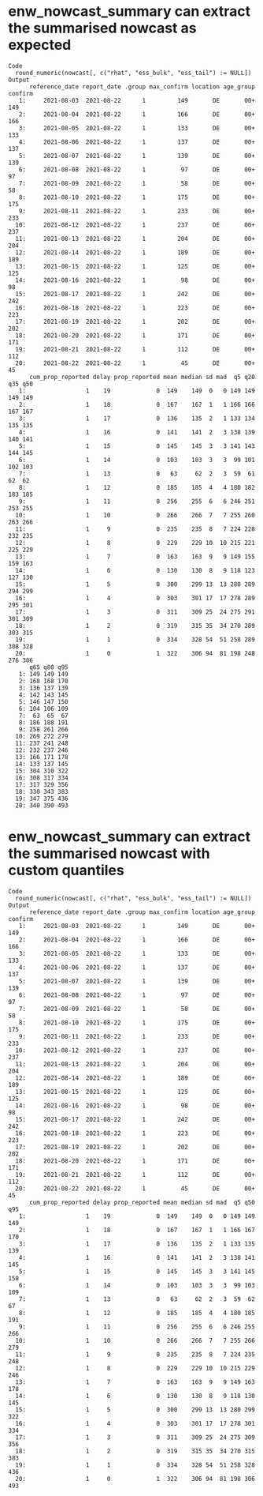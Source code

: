 # enw_nowcast_summary can extract the summarised nowcast as expected

    Code
      round_numeric(nowcast[, c("rhat", "ess_bulk", "ess_tail") := NULL])
    Output
          reference_date report_date .group max_confirm location age_group confirm
       1:     2021-08-03  2021-08-22      1         149       DE       00+     149
       2:     2021-08-04  2021-08-22      1         166       DE       00+     166
       3:     2021-08-05  2021-08-22      1         133       DE       00+     133
       4:     2021-08-06  2021-08-22      1         137       DE       00+     137
       5:     2021-08-07  2021-08-22      1         139       DE       00+     139
       6:     2021-08-08  2021-08-22      1          97       DE       00+      97
       7:     2021-08-09  2021-08-22      1          58       DE       00+      58
       8:     2021-08-10  2021-08-22      1         175       DE       00+     175
       9:     2021-08-11  2021-08-22      1         233       DE       00+     233
      10:     2021-08-12  2021-08-22      1         237       DE       00+     237
      11:     2021-08-13  2021-08-22      1         204       DE       00+     204
      12:     2021-08-14  2021-08-22      1         189       DE       00+     189
      13:     2021-08-15  2021-08-22      1         125       DE       00+     125
      14:     2021-08-16  2021-08-22      1          98       DE       00+      98
      15:     2021-08-17  2021-08-22      1         242       DE       00+     242
      16:     2021-08-18  2021-08-22      1         223       DE       00+     223
      17:     2021-08-19  2021-08-22      1         202       DE       00+     202
      18:     2021-08-20  2021-08-22      1         171       DE       00+     171
      19:     2021-08-21  2021-08-22      1         112       DE       00+     112
      20:     2021-08-22  2021-08-22      1          45       DE       00+      45
          cum_prop_reported delay prop_reported mean median sd mad  q5 q20 q35 q50
       1:                 1    19             0  149    149  0   0 149 149 149 149
       2:                 1    18             0  167    167  1   1 166 166 167 167
       3:                 1    17             0  136    135  2   1 133 134 135 135
       4:                 1    16             0  141    141  2   3 138 139 140 141
       5:                 1    15             0  145    145  3   3 141 143 144 145
       6:                 1    14             0  103    103  3   3  99 101 102 103
       7:                 1    13             0   63     62  2   3  59  61  62  62
       8:                 1    12             0  185    185  4   4 180 182 183 185
       9:                 1    11             0  256    255  6   6 246 251 253 255
      10:                 1    10             0  266    266  7   7 255 260 263 266
      11:                 1     9             0  235    235  8   7 224 228 232 235
      12:                 1     8             0  229    229 10  10 215 221 225 229
      13:                 1     7             0  163    163  9   9 149 155 159 163
      14:                 1     6             0  130    130  8   9 118 123 127 130
      15:                 1     5             0  300    299 13  13 280 289 294 299
      16:                 1     4             0  303    301 17  17 278 289 295 301
      17:                 1     3             0  311    309 25  24 275 291 301 309
      18:                 1     2             0  319    315 35  34 270 289 303 315
      19:                 1     1             0  334    328 54  51 258 289 308 328
      20:                 1     0             1  322    306 94  81 198 248 276 306
          q65 q80 q95
       1: 149 149 149
       2: 168 168 170
       3: 136 137 139
       4: 142 143 145
       5: 146 147 150
       6: 104 106 109
       7:  63  65  67
       8: 186 188 191
       9: 258 261 266
      10: 269 272 279
      11: 237 241 248
      12: 232 237 246
      13: 166 171 178
      14: 133 137 145
      15: 304 310 322
      16: 308 317 334
      17: 317 329 356
      18: 330 343 383
      19: 347 375 436
      20: 340 390 493

# enw_nowcast_summary can extract the summarised nowcast with custom quantiles

    Code
      round_numeric(nowcast[, c("rhat", "ess_bulk", "ess_tail") := NULL])
    Output
          reference_date report_date .group max_confirm location age_group confirm
       1:     2021-08-03  2021-08-22      1         149       DE       00+     149
       2:     2021-08-04  2021-08-22      1         166       DE       00+     166
       3:     2021-08-05  2021-08-22      1         133       DE       00+     133
       4:     2021-08-06  2021-08-22      1         137       DE       00+     137
       5:     2021-08-07  2021-08-22      1         139       DE       00+     139
       6:     2021-08-08  2021-08-22      1          97       DE       00+      97
       7:     2021-08-09  2021-08-22      1          58       DE       00+      58
       8:     2021-08-10  2021-08-22      1         175       DE       00+     175
       9:     2021-08-11  2021-08-22      1         233       DE       00+     233
      10:     2021-08-12  2021-08-22      1         237       DE       00+     237
      11:     2021-08-13  2021-08-22      1         204       DE       00+     204
      12:     2021-08-14  2021-08-22      1         189       DE       00+     189
      13:     2021-08-15  2021-08-22      1         125       DE       00+     125
      14:     2021-08-16  2021-08-22      1          98       DE       00+      98
      15:     2021-08-17  2021-08-22      1         242       DE       00+     242
      16:     2021-08-18  2021-08-22      1         223       DE       00+     223
      17:     2021-08-19  2021-08-22      1         202       DE       00+     202
      18:     2021-08-20  2021-08-22      1         171       DE       00+     171
      19:     2021-08-21  2021-08-22      1         112       DE       00+     112
      20:     2021-08-22  2021-08-22      1          45       DE       00+      45
          cum_prop_reported delay prop_reported mean median sd mad  q5 q50 q95
       1:                 1    19             0  149    149  0   0 149 149 149
       2:                 1    18             0  167    167  1   1 166 167 170
       3:                 1    17             0  136    135  2   1 133 135 139
       4:                 1    16             0  141    141  2   3 138 141 145
       5:                 1    15             0  145    145  3   3 141 145 150
       6:                 1    14             0  103    103  3   3  99 103 109
       7:                 1    13             0   63     62  2   3  59  62  67
       8:                 1    12             0  185    185  4   4 180 185 191
       9:                 1    11             0  256    255  6   6 246 255 266
      10:                 1    10             0  266    266  7   7 255 266 279
      11:                 1     9             0  235    235  8   7 224 235 248
      12:                 1     8             0  229    229 10  10 215 229 246
      13:                 1     7             0  163    163  9   9 149 163 178
      14:                 1     6             0  130    130  8   9 118 130 145
      15:                 1     5             0  300    299 13  13 280 299 322
      16:                 1     4             0  303    301 17  17 278 301 334
      17:                 1     3             0  311    309 25  24 275 309 356
      18:                 1     2             0  319    315 35  34 270 315 383
      19:                 1     1             0  334    328 54  51 258 328 436
      20:                 1     0             1  322    306 94  81 198 306 493

